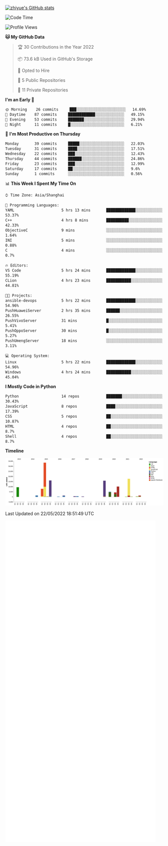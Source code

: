
[![zhiyue's GitHub stats](https://github-readme-stats.vercel.app/api?username=zhiyue)](https://github.com/anuraghazra/github-readme-stats&&show_icons=true)

<!--START_SECTION:waka-->
![Code Time](http://img.shields.io/badge/Code%20Time-0%20secs-blue)

![Profile Views](http://img.shields.io/badge/Profile%20Views-0-blue)

**🐱 My GitHub Data** 

> 🏆 30 Contributions in the Year 2022
 > 
> 📦 73.6 kB Used in GitHub's Storage 
 > 
> 💼 Opted to Hire
 > 
> 📜 5 Public Repositories 
 > 
> 🔑 11 Private Repositories  
 > 
**I'm an Early 🐤** 

```text
🌞 Morning    26 commits     ███░░░░░░░░░░░░░░░░░░░░░░   14.69% 
🌆 Daytime    87 commits     ████████████░░░░░░░░░░░░░   49.15% 
🌃 Evening    53 commits     ███████░░░░░░░░░░░░░░░░░░   29.94% 
🌙 Night      11 commits     █░░░░░░░░░░░░░░░░░░░░░░░░   6.21%

```
📅 **I'm Most Productive on Thursday** 

```text
Monday       39 commits     █████░░░░░░░░░░░░░░░░░░░░   22.03% 
Tuesday      31 commits     ████░░░░░░░░░░░░░░░░░░░░░   17.51% 
Wednesday    22 commits     ███░░░░░░░░░░░░░░░░░░░░░░   12.43% 
Thursday     44 commits     ██████░░░░░░░░░░░░░░░░░░░   24.86% 
Friday       23 commits     ███░░░░░░░░░░░░░░░░░░░░░░   12.99% 
Saturday     17 commits     ██░░░░░░░░░░░░░░░░░░░░░░░   9.6% 
Sunday       1 commits      ░░░░░░░░░░░░░░░░░░░░░░░░░   0.56%

```


📊 **This Week I Spent My Time On** 

```text
⌚︎ Time Zone: Asia/Shanghai

💬 Programming Languages: 
YAML                     5 hrs 13 mins       █████████████░░░░░░░░░░░░   53.37% 
C++                      4 hrs 8 mins        ██████████░░░░░░░░░░░░░░░   42.33% 
ObjectiveC               9 mins              ░░░░░░░░░░░░░░░░░░░░░░░░░   1.64% 
INI                      5 mins              ░░░░░░░░░░░░░░░░░░░░░░░░░   0.88% 
C                        4 mins              ░░░░░░░░░░░░░░░░░░░░░░░░░   0.7%

🔥 Editors: 
VS Code                  5 hrs 24 mins       █████████████░░░░░░░░░░░░   55.19% 
CLion                    4 hrs 23 mins       ███████████░░░░░░░░░░░░░░   44.81%

🐱‍💻 Projects: 
ansible-devops           5 hrs 22 mins       █████████████░░░░░░░░░░░░   54.96% 
PushHuaweiServer         2 hrs 35 mins       ██████░░░░░░░░░░░░░░░░░░░   26.55% 
PushVivoServer           31 mins             █░░░░░░░░░░░░░░░░░░░░░░░░   5.41% 
PushOppoServer           30 mins             █░░░░░░░░░░░░░░░░░░░░░░░░   5.27% 
PushUmengServer          18 mins             ░░░░░░░░░░░░░░░░░░░░░░░░░   3.11%

💻 Operating System: 
Linux                    5 hrs 22 mins       █████████████░░░░░░░░░░░░   54.96% 
Windows                  4 hrs 24 mins       ███████████░░░░░░░░░░░░░░   45.04%

```

**I Mostly Code in Python** 

```text
Python                   14 repos            ███████░░░░░░░░░░░░░░░░░░   30.43% 
JavaScript               8 repos             ████░░░░░░░░░░░░░░░░░░░░░   17.39% 
CSS                      5 repos             ██░░░░░░░░░░░░░░░░░░░░░░░   10.87% 
HTML                     4 repos             ██░░░░░░░░░░░░░░░░░░░░░░░   8.7% 
Shell                    4 repos             ██░░░░░░░░░░░░░░░░░░░░░░░   8.7%

```


**Timeline**

![Chart not found](https://raw.githubusercontent.com/zhiyue/zhiyue/main/charts/bar_graph.png) 


 Last Updated on 22/05/2022 18:51:49 UTC
<!--END_SECTION:waka-->

<!-- [![Top Langs](https://github-readme-stats.vercel.app/api/top-langs/?username=zhiyue)](https://github.com/anuraghazra/github-readme-stats) -->

![](./github-metrics.svg)

